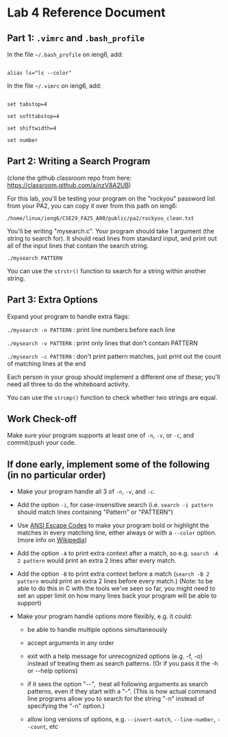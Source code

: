 # Lab 4 Reference Document


Part 1: `.vimrc` and `.bash_profile`
--------------------------------

In the file `~/.bash_profile` on ieng6, add:

```

alias ls="ls --color"

```

In the file `~/.vimrc` on ieng6, add:

```

set tabstop=4

set softtabstop=4

set shiftwidth=4

set number

```

Part 2: Writing a Search Program
--------------------------------

(clone the github classroom repo from here: <https://classroom.github.com/a/nzV8A2UB>)

For this lab, you'll be testing your program on the "rockyou" password list from your PA2, you can copy it over from this path on ieng6:

`/home/linux/ieng6/CSE29_FA25_A00/public/pa2/rockyou_clean.txt`

You'll be writing "mysearch.c". Your program should take 1 argument (the string to search for). It should read lines from standard input, and print out all of the input lines that contain the search string.

```
./mysearch PATTERN
```

You can use the `strstr()` function to search for a string within another string.

Part 3: Extra Options
---------------------

Expand your program to handle extra flags: 

`./mysearch -n PATTERN` : print line numbers before each line

`./mysearch -v PATTERN` : print only lines that don't contain PATTERN

`./mysearch -c PATTERN` : don't print pattern matches, just print out the count of matching lines at the end

Each person in your group should implement a different one of these; you'll need all three to do the whiteboard activity.

You can use the `strcmp()` function to check whether two strings are equal.

Work Check-off
--------------

Make sure your program supports at least one of `-n`, `-v`, or `-c`, and commit/push your code.

If done early, implement some of the following (in no particular order)
------------------------------------------------------------------------------

-   Make your program handle all 3 of `-n`, `-v`, and `-c`.

-   Add the option `-i`, for case-insensitive search (i.e. `search -i pattern` should match lines containing "Pattern" or "PATTERN")

-   Use [ANSI Escape Codes](https://gist.github.com/fnky/458719343aabd01cfb17a3a4f7296797) to make your program bold or highlight the matches in every matching line, either always or with a `--color` option. (more info on [Wikipedia](https://en.wikipedia.org/wiki/ANSI_escape_code))

-   Add the option `-A` to print extra context after a match, so e.g. `search -A 2 pattern` would print an extra 2 lines after every match.

-   Add the option `-B` to print extra context before a match (`search -B 2 pattern` would print an extra 2 lines before every match.) (Note: to be able to do this in C with the tools we've seen so far, you might need to set an upper limit on how many lines back your program will be able to support)

-   Make your program handle options more flexibly, e.g. it could:

    -   be able to handle multiple options simultaneously 

    -   accept arguments in any order

    -   exit with a help message for unrecognized options (e.g. -f, -o) instead of treating them as search patterns. (Or if you pass it the -h or --help options) 

    -   if it sees the option "--",  treat all following arguments as search patterns, even if they start with a "-". (This is how actual command line programs allow you to search for the string "-n" instead of specifying the "-n" option.)

    -   allow long versions of options, e.g. `--invert-match`, `--line-number`, `--count`, etc
    

